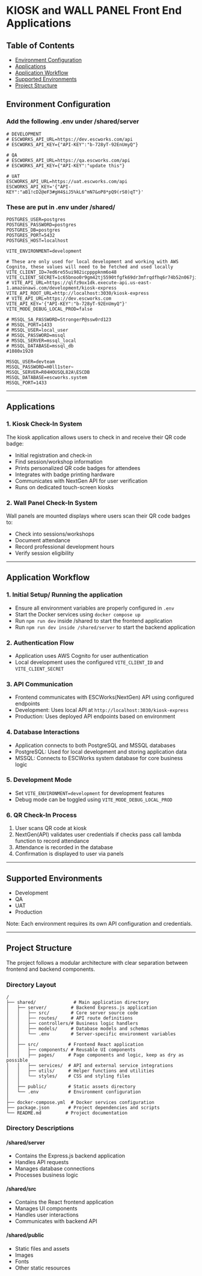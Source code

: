 # KIOSK and WALL PANEL Front End Applications

## Table of Contents

- [Environment Configuration](#environment-configuration)
- [Applications](#applications)
- [Application Workflow](#application-workflow)
- [Supported Environments](#supported-environments)
- [Project Structure](#project-structure)

## Environment Configuration

### Add the following .env under /shared/server

```
# DEVELOPMENT
# ESCWORKS_API_URL=https://dev.escworks.com/api
# ESCWORKS_API_KEY={"API-KEY":"b-728yT-92EnUmyQ"}

# QA
# ESCWORKS_API_URL=https://qa.escworks.com/api
# ESCWORKS_API_KEY={"API-KEY":"update this"}

# UAT
ESCWORKS_API_URL=https://uat.escworks.com/api
ESCWORKS_API_KEY='{"API-KEY":"aB1!cD2@eF3#gH4$iJ5%kL6^mN7&oP8*pQ9(rS0)qT"}'
```

### These are put in .env under /shared/

```
POSTGRES_USER=postgres
POSTGRES_PASSWORD=postgres
POSTGRES_DB=postgres
POSTGRES_PORT=5432
POSTGRES_HOST=localhost

VITE_ENVIRONMENT=development

# These are only used for local development and working with AWS Cognito, these values will need to be fetched and used locally
VITE_CLIENT_ID=7ed6re55ui982icppppknm6o48
VITE_CLIENT_SECRET=1c65bnoo0r9gm42tj5590tfgfk69dr3mfrqdfhq6r74b52n067ji
# VITE_API_URL=https://qlfz9ox1dk.execute-api.us-east-1.amazonaws.com/development/kiosk-express
VITE_API_ROOT_URL=http://localhost:3030/kiosk-express
# VITE_API_URL=https://dev.escworks.com
VITE_API_KEY='{"API-KEY":"b-728yT-92EnUmyQ"}'
VITE_MODE_DEBUG_LOCAL_PROD=false

# MSSQL_SA_PASSWORD=StrongerP@ssw0rd123
# MSSQL_PORT=1433
# MSSQL_USER=local_user
# MSSQL_PASSWORD=mssql
# MSSQL_SERVER=mssql_local
# MSSQL_DATABASE=mssql_db
#1080x1920

MSSQL_USER=devteam
MSSQL_PASSWORD=H0ll1ster~
MSSQL_SERVER=R04HOUSQL82A\ESCDB
MSSQL_DATABASE=escworks.system
MSSQL_PORT=1433
```

---

## Applications

### 1. Kiosk Check-In System

The kiosk application allows users to check in and receive their QR code badge:

- Initial registration and check-in
- Find session/workshop information
- Prints personalized QR code badges for attendees
- Integrates with badge printing hardware
- Communicates with NextGen API for user verification
- Runs on dedicated touch-screen kiosks

### 2. Wall Panel Check-In System

Wall panels are mounted displays where users scan their QR code badges to:

- Check into sessions/workshops
- Document attendance
- Record professional development hours
- Verify session eligibility

---

## Application Workflow

### 1. Initial Setup/ Running the application

- Ensure all environment variables are properly configured in `.env`
- Start the Docker services using `docker compose up`
- Run `npm run dev` inside /shared to start the frontend application
- Run `npm run dev inside /shared/server` to start the backend application

### 2. Authentication Flow

- Application uses AWS Cognito for user authentication
- Local development uses the configured `VITE_CLIENT_ID` and `VITE_CLIENT_SECRET`

### 3. API Communication

- Frontend communicates with ESCWorks(NextGen) API using configured endpoints
- Development: Uses local API at `http://localhost:3030/kiosk-express`
- Production: Uses deployed API endpoints based on environment

### 4. Database Interactions

- Application connects to both PostgreSQL and MSSQL databases
- PostgreSQL: Used for local development and storing application data
- MSSQL: Connects to ESCWorks system database for core business logic

### 5. Development Mode

- Set `VITE_ENVIRONMENT=development` for development features
- Debug mode can be toggled using `VITE_MODE_DEBUG_LOCAL_PROD`

### 6. QR Check-In Process

1. User scans QR code at kiosk
2. NextGen(API) validates user credentials if checks pass call lambda function to record attendance
3. Attendance is recorded in the database
4. Confirmation is displayed to user via panels

---

## Supported Environments

- Development
- QA
- UAT
- Production

Note: Each environment requires its own API configuration and credentials.

---

## Project Structure

The project follows a modular architecture with clear separation between frontend and backend components.

### Directory Layout

```
/
├── shared/              # Main application directory
│   ├── server/         # Backend Express.js application
│   │   ├── src/        # Core server source code
│   │   ├── routes/     # API route definitions
│   │   ├── controllers/# Business logic handlers
│   │   ├── models/     # Database models and schemas
│   │   └── .env        # Server-specific environment variables
│   │
│   ├── src/           # Frontend React application
│   │   ├── components/ # Reusable UI components
│   │   ├── pages/     # Page components and logic, keep as dry as possible
│   │   ├── services/  # API and external service integrations
│   │   ├── utils/     # Helper functions and utilities
│   │   └── styles/    # CSS and styling files
│   │
│   ├── public/        # Static assets directory
│   └── .env           # Environment configuration
│
├── docker-compose.yml  # Docker services configuration
├── package.json       # Project dependencies and scripts
└── README.md         # Project documentation
```

### Directory Descriptions

#### /shared/server

- Contains the Express.js backend application
- Handles API requests
- Manages database connections
- Processes business logic

#### /shared/src

- Contains the React frontend application
- Manages UI components
- Handles user interactions
- Communicates with backend API

#### /shared/public

- Static files and assets
- Images
- Fonts
- Other static resources
